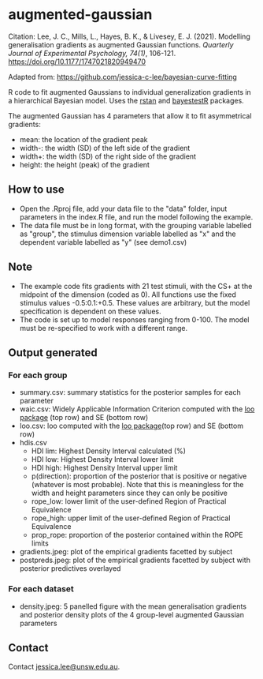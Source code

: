 # augmented-gaussian

Citation:
Lee, J. C., Mills, L., Hayes, B. K., & Livesey, E. J. (2021). Modelling generalisation gradients as augmented Gaussian functions. *Quarterly Journal of Experimental Psychology, 74(1)*, 106-121. https://doi.org/10.1177/1747021820949470

Adapted from:
https://github.com/jessica-c-lee/bayesian-curve-fitting

R code to fit augmented Gaussians to individual generalization gradients in a hierarchical Bayesian model. Uses the [rstan](https://mc-stan.org/users/interfaces/rstan) and [bayestestR](https://github.com/easystats/bayestestR) packages.

The augmented Gaussian has 4 parameters that allow it to fit asymmetrical gradients:
* mean: the location of the gradient peak
* width-: the width (SD) of the left side of the gradient
* width+: the width (SD) of the right side of the gradient
* height: the height (peak) of the gradient

## How to use
* Open the .Rproj file, add your data file to the "data" folder, input parameters in the index.R file, and run the model following the example.
* The data file must be in long format, with the grouping variable labelled as "group", the stimulus dimension variable labelled as "x" and the dependent variable labelled as "y" (see demo1.csv)

## Note
* The example code fits gradients with 21 test stimuli, with the CS+ at the midpoint of the dimension (coded as 0). All functions use the fixed stimulus values -0.5:0.1:+0.5. These values are arbitrary, but the model specification is dependent on these values.
* The code is set up to model responses ranging from 0-100. The model must be re-specified to work with a different range.

## Output generated
### For each group
* summary.csv: summary statistics for the posterior samples for each parameter
* waic.csv: Widely Applicable Information Criterion computed with the [loo package](https://cran.r-project.org/web/packages/loo/index.html) (top row) and SE (bottom row)
* loo.csv: loo computed with the [loo package](https://cran.r-project.org/web/packages/loo/index.html)(top row) and SE (bottom row)
* hdis.csv 
  - HDI lim: Highest Density Interval calculated (%)
  - HDI low: Highest Density Interval lower limit
  - HDI high: Highest Density Interval upper limit
  - p(direction): proportion of the posterior that is positive or negative (whatever is most probable). Note that this is meaningless for the width and height parameters since they can only be positive
  - rope_low: lower limit of the user-defined Region of Practical Equivalence
  - rope_high: upper limit of the user-defined Region of Practical Equivalence
  - prop_rope: proportion of the posterior contained within the ROPE limits
* gradients.jpeg: plot of the empirical gradients facetted by subject
* postpreds.jpeg: plot of the empirical gradients facetted by subject with posterior predictives overlayed

### For each dataset
* density.jpeg: 5 panelled figure with the mean generalisation gradients and posterior density plots of the 4 group-level augmented Gaussian parameters

## Contact
Contact jessica.lee@unsw.edu.au. 
